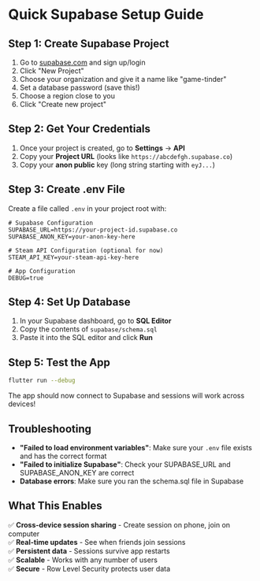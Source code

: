 # Quick Supabase Setup Guide

## Step 1: Create Supabase Project

1. Go to [supabase.com](https://supabase.com) and sign up/login
2. Click "New Project"
3. Choose your organization and give it a name like "game-tinder"
4. Set a database password (save this!)
5. Choose a region close to you
6. Click "Create new project"

## Step 2: Get Your Credentials

1. Once your project is created, go to **Settings** → **API**
2. Copy your **Project URL** (looks like `https://abcdefgh.supabase.co`)
3. Copy your **anon public** key (long string starting with `eyJ...`)

## Step 3: Create .env File

Create a file called `.env` in your project root with:

```env
# Supabase Configuration
SUPABASE_URL=https://your-project-id.supabase.co
SUPABASE_ANON_KEY=your-anon-key-here

# Steam API Configuration (optional for now)
STEAM_API_KEY=your-steam-api-key-here

# App Configuration
DEBUG=true
```

## Step 4: Set Up Database

1. In your Supabase dashboard, go to **SQL Editor**
2. Copy the contents of `supabase/schema.sql`
3. Paste it into the SQL editor and click **Run**

## Step 5: Test the App

```bash
flutter run --debug
```

The app should now connect to Supabase and sessions will work across devices!

## Troubleshooting

- **"Failed to load environment variables"**: Make sure your `.env` file exists and has the correct format
- **"Failed to initialize Supabase"**: Check your SUPABASE_URL and SUPABASE_ANON_KEY are correct
- **Database errors**: Make sure you ran the schema.sql file in Supabase

## What This Enables

✅ **Cross-device session sharing** - Create session on phone, join on computer  
✅ **Real-time updates** - See when friends join sessions  
✅ **Persistent data** - Sessions survive app restarts  
✅ **Scalable** - Works with any number of users  
✅ **Secure** - Row Level Security protects user data
